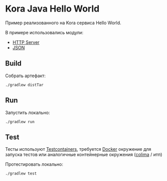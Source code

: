 # Kora Java Hello World

Пример реализованного на Kora сервиса Hello World.

В примере использовались модули:
- [HTTP Server](https://kora-projects.github.io/kora-docs/ru/documentation/http-server/)
- [JSON](https://kora-projects.github.io/kora-docs/ru/documentation/json/)

## Build

Собрать артефакт:

```shell
./gradlew distTar
```

## Run

Запустить локально:
```shell
./gradlew run
```

## Test

Тесты используют [Testcontainers](https://java.testcontainers.org/), требуется [Docker](https://docs.docker.com/engine/install/) окружение для запуска тестов или аналогичные контейнерные окружения ([colima](https://github.com/abiosoft/colima) / итп)

Протестировать локально:
```shell
./gradlew test
```

